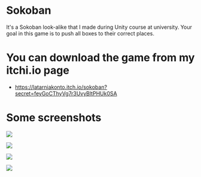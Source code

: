 # Sokoban
It's a Sokoban look-alike that I made during Unity course at university. Your goal in this game is to push all boxes to their correct places.

# You can download the game from my itchi.io page
* https://latarniakonto.itch.io/sokoban?secret=feyGoCThyVg7r3UvyBltPHUk0SA

# Some screenshots
![](https://i.imgur.com/Wg88yDT.png)

![](https://i.imgur.com/ycqmtGV.png)

![](https://i.imgur.com/w7UfUIJ.png)

![](https://i.imgur.com/xxwQKs0.png)